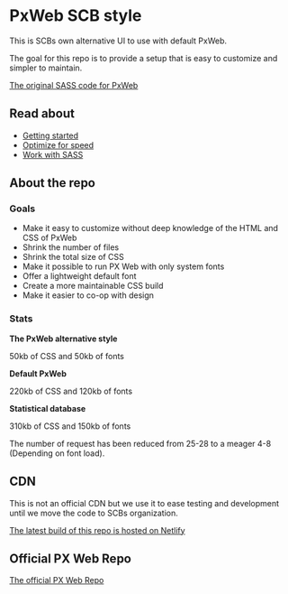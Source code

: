 # PxWeb SCB style

This is SCBs own alternative UI to use with default PxWeb. 

The goal for this repo is to provide a setup that is easy to customize and simpler to maintain. 

[The original SASS code for PxWeb](https://github.com/statisticssweden/PxWeb/tree/master/PXWeb/Resources/Styles)

## Read about

- [Getting started](docs/start.md)
- [Optimize for speed](/docs/optimize.md)
- [Work with SASS](/docs/sass.md)

## About the repo

### Goals

- Make it easy to customize without deep knowledge of the HTML and CSS of PxWeb
- Shrink the number of files
- Shrink the total size of CSS
- Make it possible to run PX Web with only system fonts
- Offer a lightweight default font
- Create a more maintainable CSS build
- Make it easier to co-op with design

### Stats

**The PxWeb alternative style**

50kb of CSS and 50kb of fonts

**Default PxWeb**

220kb of CSS and 120kb of fonts

**Statistical database**

310kb of CSS and 150kb of fonts

The number of request has been reduced from 25-28 to a meager 4-8 (Depending on font load).

## CDN

This is not an official CDN but we use it to ease testing and development until we move the code to SCBs organization.

[The latest build of this repo is hosted on Netlify](https://pxweb-scb-style.netlify.app/)

## Official PX Web Repo

[The official PX Web Repo](https://github.com/statisticssweden/PxWeb)
